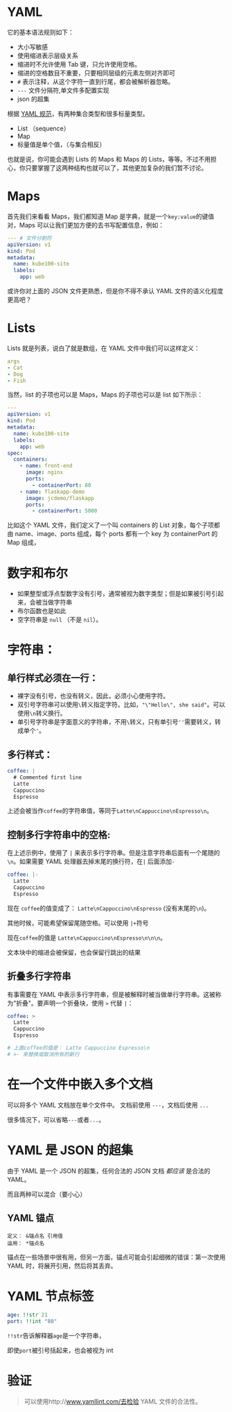 # YAML

它的基本语法规则如下：

- 大小写敏感
- 使用缩进表示层级关系
- 缩进时不允许使用 Tab 键，只允许使用空格。
- 缩进的空格数目不重要，只要相同层级的元素左侧对齐即可
- `#` 表示注释，从这个字符一直到行尾，都会被解析器忽略。
- `---` 文件分隔符,单文件多配置实现
- json 的超集

根据 [YAML 规范](https://yaml.org/spec/1.2/spec.html)，有两种集合类型和很多标量类型。

- List （sequence）
- Map
- 标量值是单个值，（与集合相反）

也就是说，你可能会遇到 Lists 的 Maps 和 Maps 的 Lists，等等。不过不用担心，你只要掌握了这两种结构也就可以了，其他更加复杂的我们暂不讨论。

# Maps

首先我们来看看 Maps，我们都知道 Map 是字典，就是一个`key:value`的键值对，Maps 可以让我们更加方便的去书写配置信息，例如：

```yaml
--- # 文件分割符
apiVersion: v1
kind: Pod
metadata:
  name: kube100-site
  labels:
    app: web
```

或许你对上面的 JSON 文件更熟悉，但是你不得不承认 YAML 文件的语义化程度更高吧？

# Lists

Lists 就是列表，说白了就是数组，在 YAML 文件中我们可以这样定义：

```yaml
args
- Cat
- Dog
- Fish
```

当然，list 的子项也可以是 Maps，Maps 的子项也可以是 list 如下所示：

```yaml
---
apiVersion: v1
kind: Pod
metadata:
  name: kube100-site
  labels:
    app: web
spec:
  containers:
    - name: front-end
      image: nginx
      ports:
        - containerPort: 80
    - name: flaskapp-demo
      image: jcdemo/flaskapp
      ports:
        - containerPort: 5000
```

比如这个 YAML 文件，我们定义了一个叫 containers 的 List 对象，每个子项都由 name、image、ports 组成，每个 ports 都有一个 key 为 containerPort 的 Map 组成，

# 数字和布尔

- 如果整型或浮点型数字没有引号，通常被视为数字类型；但是如果被引号引起来，会被当做字符串
- 布尔函数也是如此
- 空字符串是 `null` （不是 `nil`）。

# 字符串：

## 单行样式必须在一行：

- 裸字没有引号，也没有转义，因此，必须小心使用字符。
- 双引号字符串可以使用`\`转义指定字符。比如，`"\"Hello\", she said"`。可以使用`\n`转义换行。
- 单引号字符串是字面意义的字符串，不用`\`转义，只有单引号`''`需要转义，转成单个`'`。

## 多行样式：

```yaml
coffee: |
  # Commented first line
  Latte
  Cappuccino
  Espresso
```

上述会被当作`coffee`的字符串值，等同于`Latte\nCappuccino\nEspresso\n`。

## 控制多行字符串中的空格:

在上述示例中，使用了 `|` 来表示多行字符串。但是注意字符串后面有一个尾随的`\n`。如果需要 YAML 处理器去掉末尾的换行符，在`|` 后面添加`-`

```yaml
coffee: |-
  Latte
  Cappuccino
  Espresso
```

现在 `coffee`的值变成了： `Latte\nCappuccino\nEspresso` (没有末尾的`\n`)。

其他时候，可能希望保留尾随空格。可以使用 `|+`符号

现在`coffee`的值是 `Latte\nCappuccino\nEspresso\n\n\n`。

文本块中的缩进会被保留，也会保留行跳出的结果

## 折叠多行字符串

有事需要在 YAML 中表示多行字符串，但是被解释时被当做单行字符串。这被称为"折叠"。要声明一个折叠块，使用 `>` 代替 `|`：

```yaml
coffee: >
  Latte
  Cappuccino
  Espresso

# 上面coffee的值是： Latte Cappuccino Espresso\n
# >- 来替换或取消所有的新行
```

# 在一个文件中嵌入多个文档

可以将多个 YAML 文档放在单个文件中。 文档前使用 `---`，文档后使用 `...`

很多情况下，可以省略`---`或者`...`。

# YAML 是 JSON 的超集

由于 YAML 是一个 JSON 的超集，任何合法的 JSON 文档 _都应该_ 是合法的 YAML。

而且两种可以混合（要小心）

## YAML 锚点

```
定义： &锚点名 引用值
运用： *锚点名
```

锚点在一些场景中很有用，但另一方面，锚点可能会引起细微的错误：第一次使用 YAML 时，将展开引用，然后将其丢弃。

# YAML 节点标签

```yaml
age: !!str 21
port: !!int "80"
```

`!!str`告诉解释器`age`是一个字符串，

即使`port`被引号括起来，也会被视为 int

# 验证

> 可以使用http://www.yamllint.com/去检验 YAML 文件的合法性。
